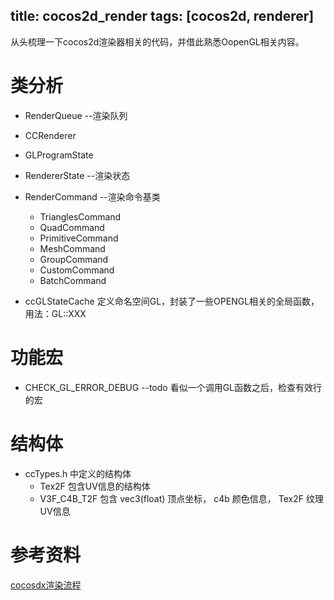 title: cocos2d_render
tags: [cocos2d, renderer]
---

从头梳理一下cocos2d渲染器相关的代码，并借此熟悉OopenGL相关内容。

# 类分析
+ RenderQueue   --渲染队列
+ CCRenderer    
+ GLProgramState
+ RendererState     --渲染状态
+ RenderCommand     --渲染命令基类
    * TrianglesCommand
    * QuadCommand
    * PrimitiveCommand
    * MeshCommand
    * GroupCommand
    * CustomCommand
    * BatchCommand

+ ccGLStateCache    定义命名空间GL，封装了一些OPENGL相关的全局函数， 用法：GL::XXX

# 功能宏
+ CHECK_GL_ERROR_DEBUG  --todo 看似一个调用GL函数之后，检查有效行的宏

# 结构体
+ ccTypes.h 中定义的结构体
    * Tex2F     包含UV信息的结构体
    * V3F_C4B_T2F  包含 vec3(float) 顶点坐标， c4b 颜色信息， Tex2F 纹理UV信息


# 参考资料
[cocosdx渲染流程](http://www.2cto.com/kf/201409/336234.html)

